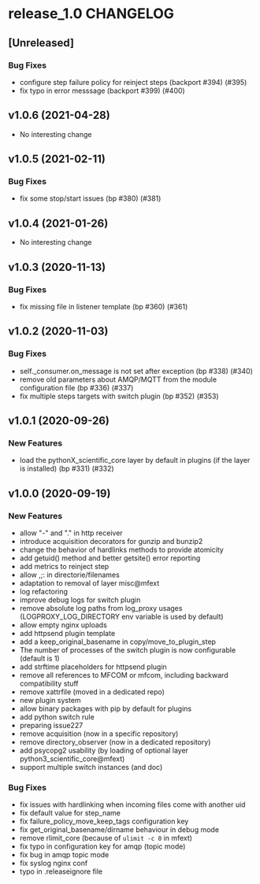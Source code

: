 # release_1.0 CHANGELOG

## [Unreleased]

### Bug Fixes

- configure step failure policy for reinject steps (backport #394) (#395)
- fix typo in error messsage (backport #399) (#400)

## v1.0.6 (2021-04-28)

- No interesting change

## v1.0.5 (2021-02-11)

### Bug Fixes

- fix some stop/start issues (bp #380) (#381)

## v1.0.4 (2021-01-26)

- No interesting change

## v1.0.3 (2020-11-13)

### Bug Fixes

- fix missing file in listener template (bp #360) (#361)

## v1.0.2 (2020-11-03)

### Bug Fixes

- self._consumer.on_message is not set after exception (bp #338) (#340)
- remove old parameters about AMQP/MQTT from the module configuration file (bp #336) (#337)
- fix multiple steps targets with switch plugin (bp #352) (#353)

## v1.0.1 (2020-09-26)

### New Features

- load the pythonX_scientific_core layer by default in plugins (if the layer is installed) (bp #331) (#332)

## v1.0.0 (2020-09-19)

### New Features

- allow "-" and "." in http receiver
- introduce acquisition decorators for gunzip and bunzip2
- change the behavior of hardlinks methods to provide atomicity
- add getuid() method and better getsite() error reporting
- add metrics to reinject step
- allow ,;: in directorie/filenames
- adaptation to removal of layer misc@mfext
- log refactoring
- improve debug logs for switch plugin
- remove absolute log paths from log_proxy usages (LOGPROXY_LOG_DIRECTORY env variable is used by default)
- allow empty nginx uploads
- add httpsend plugin template
- add a keep_original_basename in copy/move_to_plugin_step
- The number of processes of the switch plugin is now configurable (default is 1)
- add strftime placeholders for httpsend plugin
- remove all references to MFCOM or mfcom, including backward compatibility stuff
- remove xattrfile (moved in a dedicated repo)
- new plugin system
- allow binary packages with pip by default for plugins
- add python switch rule
- preparing issue227
- remove acquisition (now in a specific repository)
- remove directory_observer (now in a dedicated repository)
- add psycopg2 usability (by loading of optional layer python3_scientific_core@mfext)
- support multiple switch instances (and doc)

### Bug Fixes

- fix issues with hardlinking when incoming files come with another uid
- fix default value for step_name
- fix failure_policy_move_keep_tags configuration key
- fix get_original_basename/dirname behaviour in debug mode
- remove rlimit_core (because of `ulimit -c 0` in mfext)
- fix typo in configuration key for amqp (topic mode)
- fix bug in amqp topic mode
- fix syslog nginx conf
- typo in .releaseignore file


